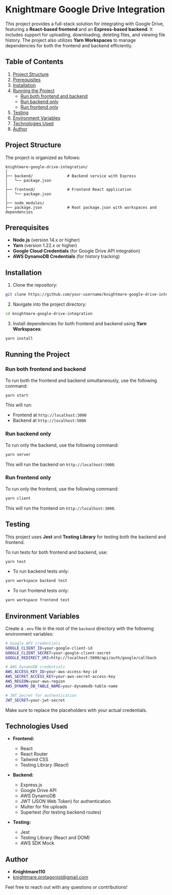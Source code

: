 
# Knightmare Google Drive Integration

This project provides a full-stack solution for integrating with Google Drive, featuring a **React-based frontend** and an **Express-based backend**. It includes support for uploading, downloading, deleting files, and viewing file history. The project also utilizes **Yarn Workspaces** to manage dependencies for both the frontend and backend efficiently.

## Table of Contents

1. [Project Structure](#project-structure)
2. [Prerequisites](#prerequisites)
3. [Installation](#installation)
4. [Running the Project](#running-the-project)
   - [Run both frontend and backend](#run-both-frontend-and-backend)
   - [Run backend only](#run-backend-only)
   - [Run frontend only](#run-frontend-only)
5. [Testing](#testing)
6. [Environment Variables](#environment-variables)
7. [Technologies Used](#technologies-used)
8. [Author](#author)

## Project Structure

The project is organized as follows:

```
knightmare-google-drive-integration/
│
├── backend/               # Backend service with Express
│   └── package.json
│
├── frontend/              # Frontend React application
│   └── package.json
│
├── node_modules/
├── package.json           # Root package.json with workspaces and dependencies
```

## Prerequisites

- **Node.js** (version 14.x or higher)
- **Yarn** (version 1.22.x or higher)
- **Google Cloud Credentials** (for Google Drive API integration)
- **AWS DynamoDB Credentials** (for history tracking)

## Installation

1. Clone the repository:

```bash
git clone https://github.com/your-username/knightmare-google-drive-integration.git
```

2. Navigate into the project directory:

```bash
cd knightmare-google-drive-integration
```

3. Install dependencies for both frontend and backend using **Yarn Workspaces**:

```bash
yarn install
```

## Running the Project

### Run both frontend and backend

To run both the frontend and backend simultaneously, use the following command:

```bash
yarn start
```

This will run:
- Frontend at `http://localhost:3000`
- Backend at `http://localhost:5000`

### Run backend only

To run only the backend, use the following command:

```bash
yarn server
```

This will run the backend on `http://localhost:5000`.

### Run frontend only

To run only the frontend, use the following command:

```bash
yarn client
```

This will run the frontend on `http://localhost:3000`.

## Testing

This project uses **Jest** and **Testing Library** for testing both the backend and frontend.

To run tests for both frontend and backend, use:

```bash
yarn test
```

- To run backend tests only:

```bash
yarn workspace backend test
```

- To run frontend tests only:

```bash
yarn workspace frontend test
```

## Environment Variables

Create a `.env` file in the root of the `backend` directory with the following environment variables:

```bash
# Google API credentials
GOOGLE_CLIENT_ID=your-google-client-id
GOOGLE_CLIENT_SECRET=your-google-client-secret
GOOGLE_REDIRECT_URI=http://localhost:5000/api/auth/google/callback

# AWS DynamoDB credentials
AWS_ACCESS_KEY_ID=your-aws-access-key-id
AWS_SECRET_ACCESS_KEY=your-aws-secret-access-key
AWS_REGION=your-aws-region
AWS_DYNAMO_DB_TABLE_NAME=your-dynamodb-table-name

# JWT Secret for authentication
JWT_SECRET=your-jwt-secret
```

Make sure to replace the placeholders with your actual credentials.

## Technologies Used

- **Frontend:**
  - React
  - React Router
  - Tailwind CSS
  - Testing Library (React)

- **Backend:**
  - Express.js
  - Google Drive API
  - AWS DynamoDB
  - JWT (JSON Web Token) for authentication
  - Multer for file uploads
  - Supertest (for testing backend routes)
  
- **Testing:**
  - Jest
  - Testing Library (React and DOM)
  - AWS SDK Mock

## Author

- **Knightmare110**
- [knightmare.protagonist@gmail.com](mailto:knightmare.protagonist@gmail.com)

Feel free to reach out with any questions or contributions!
